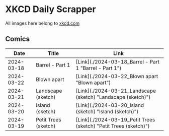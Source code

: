 # XKCD Daily Scrapper

All images here belong to [xkcd.com](https://xkcd.com "xkcd.com")

## Comics

| Date | Title | Link |
| ---- | ----- | ---- |
| 2024-03-18 | Barrel - Part 1 | [Link](./2024-03-18_Barrel - Part 1 "Barrel - Part 1") |
| 2024-03-22 | Blown apart | [Link](./2024-03-22_Blown apart "Blown apart") |
| 2024-03-21 | Landscape (sketch) | [Link](./2024-03-21_Landscape (sketch) "Landscape (sketch)") |
| 2024-03-20 | Island (sketch) | [Link](./2024-03-20_Island (sketch) "Island (sketch)") |
| 2024-03-19 | Petit Trees (sketch) | [Link](./2024-03-19_Petit Trees (sketch) "Petit Trees (sketch)") |